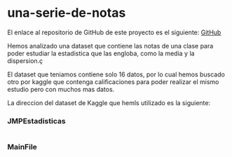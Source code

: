 # una-serie-de-notas

El enlace al repositorio de GitHub de este proyecto es el siguiente: [GitHub](https://github.com/jzazooro/una-serie-de-notas.git)

Hemos analizado una dataset que contiene las notas de una clase para poder estudiar la estadistica que las engloba, como la media y la dispersion.ç

El dataset que teniamos contiene solo 16 datos, por lo cual hemos buscado otro por kaggle que contenga calificaciones para poder realizar el mismo estudio pero con muchos mas datos.

La direccion del dataset de Kaggle que hemls utilizado es la siguiente: 

### JMPEstadisticas

```

```

### MainFile

```

```
